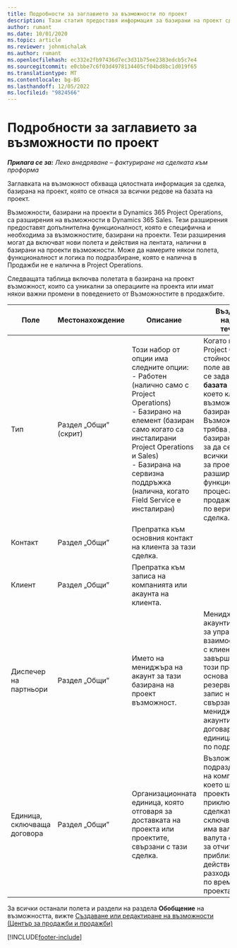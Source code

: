 ```yaml
---
title: Подробности за заглавието за възможности по проект
description: Тази статия предоставя информация за базирани на проект сделки и базирани на проект редове на възможност.
author: rumant
ms.date: 10/01/2020
ms.topic: article
ms.reviewer: johnmichalak
ms.author: rumant
ms.openlocfilehash: ec332e2fb97436d7ec3d31b75ee2383edcb5c7e4
ms.sourcegitcommit: e0cbbe7c6f03d4978134405cf04bd8bc1d019f65
ms.translationtype: MT
ms.contentlocale: bg-BG
ms.lasthandoff: 12/05/2022
ms.locfileid: "9824566"
---
```

# <a name="header-details-for-project-opportunities"></a>Подробности за заглавието за възможности по проект

_**Прилага се за:** Леко внедряване – фактуриране на сделката към проформа_

Заглавката на възможност обхваща цялостната информация за сделка, базирана на проект, която се отнася за всички редове на базата на проект.

Възможности, базирани на проекти в Dynamics 365 Project Operations, са разширения на възможности в Dynamics 365 Sales. Тези разширения предоставят допълнителна функционалност, която е специфична и необходима за възможностите, базирани на проекти. Тези разширения могат да включват нови полета и действия на лентата, налични в базирани на проекти възможности. Може да намерите някои полета, функционалност и логика по подразбиране, която е налична в Продажби не е налична в Project Operations.

Следващата таблица включва полетата в базирана на проект възможност, които са уникални за операциите на проекта или имат някои важни промени в поведението от Възможностите в продажбите.

| **Поле** | **Местонахождение** | **Описание** | **Въздействие надолу по течението** |
| --- | --- | --- | --- |
| Тип | Раздел „Общи” (скрит) | Този набор от опции има следните опции:</br>- Работен (налично само с Project Operations)</br>- Базирано на елемент (базиран само когато са инсталирани Project Operations и Sales)</br>- Базирана на сервизна поддръжка (налична, когато Field Service е инсталиран) | Когато използвате Project Operations, стойността на това поле автоматично се задава на **На базата на работа**, което класифицира възможността като базирана на проект. Възможността трябва да е базирана на проект, за да се активират всички специфични за проекта разширения и функционалност в процеса на продажби надолу по веригата за тази сделка. |
| Контакт | Раздел „Общи” | Препратка към основния контакт на клиента за тази сделка. | |
| Клиент | Раздел „Общи” | Препратка към записа на компанията или акаунта на клиента. | |
| Диспечер на партньори | Раздел „Общи” | Името на мениджъра на акаунт за тази базирана на проект възможност. | Мениджърът на акаунтите отговаря за управлението на взаимоотношенията с клиента чрез завършването на този проект. Въз основа на резервирания запис на ресурс, свързан с мениджъра на акаунти, договарящата се единица се задава по подразбиране. |
| Единица, сключваща договора | Раздел „Общи” | Организационната единица, която отговаря за доставката на проекта или проектите, свързани с тази сделка. | Възложителят е подразделението на компанията, което ще изпълнява проектите след приключване на сделката. Всяко сключващо звено има валута и тази валута се използва за отчитане на приблизителни и действителни разходи, направени по време на проекта. |

За всички останали полета и раздели на раздела **Обобщение** на възможността, вижте [Създаване или редактиране на възможности (Център за продажби и продажби)](/dynamics365/sales-enterprise/create-edit-opportunity-sales)


[!INCLUDE[footer-include](../../includes/footer-banner.md)]
